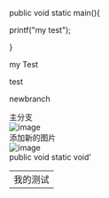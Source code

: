 public void static main(){

printf("my test");

}

my Test

test

newbranch


主分支
</br>
![image](https://github.com/EdwardSituwende/MyTestEdward/blob/master/MyImage/1.jpg)
</br>
添加新的图片
</br>
![image](https://ss1.bdstatic.com/70cFvXSh_Q1YnxGkpoWK1HF6hhy/it/u=1465030246,778302225&fm=116&gp=0.jpg)
</br>
public void static void'
<table>
	<tr><td>我的测试</td></tr>
</table>
